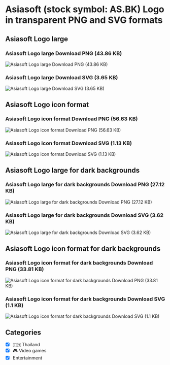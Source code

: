 # Asiasoft (stock symbol: AS.BK) Logo in transparent PNG and SVG formats

## Asiasoft Logo large

### Asiasoft Logo large Download PNG (43.86 KB)

![Asiasoft Logo large Download PNG (43.86 KB)](/img/orig/AS.BK_BIG-d6a96ea2.png)

### Asiasoft Logo large Download SVG (3.65 KB)

![Asiasoft Logo large Download SVG (3.65 KB)](/img/orig/AS.BK_BIG-9e48c9fb.svg)

## Asiasoft Logo icon format

### Asiasoft Logo icon format Download PNG (56.63 KB)

![Asiasoft Logo icon format Download PNG (56.63 KB)](/img/orig/AS.BK-ba303fca.png)

### Asiasoft Logo icon format Download SVG (1.13 KB)

![Asiasoft Logo icon format Download SVG (1.13 KB)](/img/orig/AS.BK-c65bf99f.svg)

## Asiasoft Logo large for dark backgrounds

### Asiasoft Logo large for dark backgrounds Download PNG (27.12 KB)

![Asiasoft Logo large for dark backgrounds Download PNG (27.12 KB)](/img/orig/AS.BK_BIG.D-9429c890.png)

### Asiasoft Logo large for dark backgrounds Download SVG (3.62 KB)

![Asiasoft Logo large for dark backgrounds Download SVG (3.62 KB)](/img/orig/AS.BK_BIG.D-9d4676aa.svg)

## Asiasoft Logo icon format for dark backgrounds

### Asiasoft Logo icon format for dark backgrounds Download PNG (33.81 KB)

![Asiasoft Logo icon format for dark backgrounds Download PNG (33.81 KB)](/img/orig/AS.BK.D-dd44b8de.png)

### Asiasoft Logo icon format for dark backgrounds Download SVG (1.1 KB)

![Asiasoft Logo icon format for dark backgrounds Download SVG (1.1 KB)](/img/orig/AS.BK.D-3f6a53aa.svg)



## Categories
- [x] 🇹🇭 Thailand
- [x] 🎮 Video games
- [x] Entertainment
